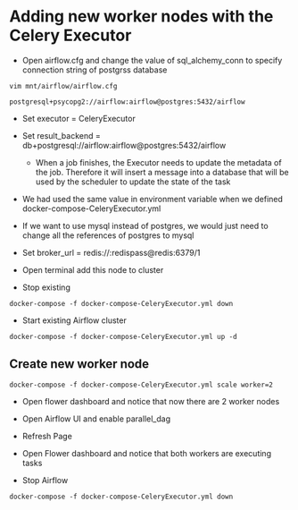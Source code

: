 # Adding new worker nodes with the Celery Executor
- Open airflow.cfg and change the value of sql_alchemy_conn to specify connection string of postgrss database
```
vim mnt/airflow/airflow.cfg
```

```
postgresql+psycopg2://airflow:airflow@postgres:5432/airflow
```
- Set executor = CeleryExecutor
- Set result_backend = db+postgresql://airflow:airflow@postgres:5432/airflow
  - When a job finishes, the Executor needs to update the metadata of the job. Therefore it will insert a message into a database that will be used by the scheduler to update the state of the task
- We had used the same value in environment variable when we defined docker-compose-CeleryExecutor.yml
- If we want to use mysql instead of postgres, we would just need to change all the references of postgres to mysql
- Set broker_url = redis://:redispass@redis:6379/1
- Open terminal add this node to cluster

- Stop existing
```
docker-compose -f docker-compose-CeleryExecutor.yml down
```

- Start existing Airflow cluster
```
docker-compose -f docker-compose-CeleryExecutor.yml up -d
```
## Create new worker node
```
docker-compose -f docker-compose-CeleryExecutor.yml scale worker=2
```
- Open flower dashboard and notice that now there are 2 worker nodes
- Open Airflow UI and enable parallel_dag
- Refresh Page
- Open Flower dashboard and notice that both workers are executing tasks

- Stop Airflow
```
docker-compose -f docker-compose-CeleryExecutor.yml down
```
